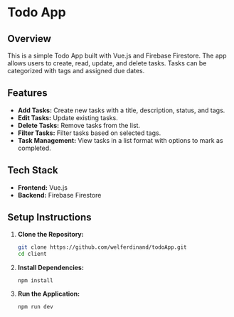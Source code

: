 # Todo App

## Overview

This is a simple Todo App built with Vue.js and Firebase Firestore. The app allows users to create, read, update, and delete tasks. Tasks can be categorized with tags and assigned due dates. 

## Features

- **Add Tasks:** Create new tasks with a title, description, status, and tags.
- **Edit Tasks:** Update existing tasks.
- **Delete Tasks:** Remove tasks from the list.
- **Filter Tasks:** Filter tasks based on selected tags.
- **Task Management:** View tasks in a list format with options to mark as completed.

## Tech Stack

- **Frontend:** Vue.js
- **Backend:** Firebase Firestore

## Setup Instructions

1. **Clone the Repository:**
   ```bash
   git clone https://github.com/welferdinand/todoApp.git
   cd client
   ```

2. **Install Dependencies:**
   ```
   npm install
   ```

3. **Run the Application:**
   ```
   npm run dev
   ```
